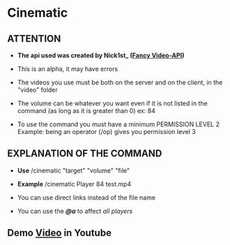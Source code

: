 # Cinematic

## ATTENTION

- **The api used was created by Nick1st_ ([Fancy Video-API](https://www.curseforge.com/minecraft/mc-mods/fancyvideo-api))**

- This is an alpha, it may have errors
   
 - The videos you use must be both on the server and on the client, in the "video" folder
   
 - The volume can be whatever you want even if it is not listed in the command (as long as it is greater than 0) ex: 84
   
 - To use the command you must have a minimum PERMISSION LEVEL 2 Example: being an operator (/op) gives you permission level 3
 
 

## EXPLANATION OF THE COMMAND

- **Use**
/cinematic "target" "volume" "file"

- **Example**
/cinematic Player 84 test.mp4

- You can use direct links instead of the file name

- You can use the ***@a*** to affect *all players*

## Demo [Video](https://youtu.be/rDmIszajSco) in Youtube
